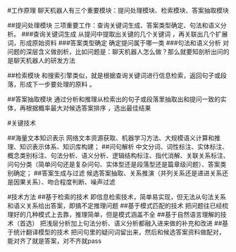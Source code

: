 #工作原理
聊天机器人有三个重要模块：提问处理模块、检索模块、答案抽取模块

##提问处理模块
三项重要工作：查询关键词生成、答案类型确定、句法和语义分析。
###查询关键词生成
从提问中提取出关键的几个关键词 ，再关联出几个扩展词，形成原始资料
###答案类型确定
确定提问属于哪一类
###句法和语义分析
对问题的深层含义做剖析，比如问题是：聊天机器人怎么做？那么就要知剖析出问的是聊天机器人的研发方法

##检索模块 
和搜索引擎类似，就是根据查询关键词进行信息检索，返回句子或段落，形成下一步要处理的原料 。

##答案抽取模块 
通过分析和推理从检索出的句子或段落里抽取出和提问一致的实体，再根据概率最大对候选答案排序 ，选出最佳结果

 
#关键技术

##海量文本知识表示
网络文本资源获取、机器学习方法、大规模语义计算和推理、知识表示体系、知识库构建；
##问句解析
中文分词、词性标注、实体标注、概念类别标注、句法分析、语义分析、逻辑结构标注、指代消解、关联关系标注、问句分类（简单问句还是复杂问句、实体型还是段落型还是篇章级问题）、答案类别确定；
##答案生成与过滤
候选答案抽取、关系推演（并列关系还是递进关系还是因果关系）、吻合程度判断、噪声过滤

 

#技术方法
##基于检索的技术
即信息检索技术，简单易实现，但无法从句法关系和语义关系给出答案，即搞不定推理问题 
##基于模式匹配的技术
把问题往已经梳理好的几种模式上去靠，推理简单，但是模式涵盖不全 
##基于自然语言理解的技术（首选）
把浅层分析加上句法分析、语义分析都融入进来做的补充和改进 
##基于统计翻译模型的技术
把问句里的疑问词留出来，然后和候选答案资料做配对，能对齐了就是答案，对不齐就pass